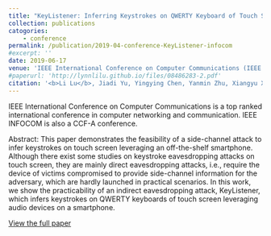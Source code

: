 ```yaml
---
title: "KeyListener: Inferring Keystrokes on QWERTY Keyboard of Touch Screen through Acoustic Signals"
collection: publications
catogories: 
    - conference
permalink: /publication/2019-04-conference-KeyListener-infocom
#excerpt: ''
date: 2019-06-17
venue: 'IEEE International Conference on Computer Communications (IEEE INFOCOM 2019)'
#paperurl: 'http://lynnlilu.github.io/files/08486283-2.pdf'
citation: '<b>Li Lu</b>, Jiadi Yu, Yingying Chen, Yanmin Zhu, Xiangyu Xu, Guangtao Xue, Minglu Li. (2019). &quot;KeyListener: Inferring Keystrokes on QWERTY Keyboard of Touch Screen through Acoustic Signals.&quot; <i>IEEE INFOCOM 2019</i>. Paris, France. pp. 775-783. doi: 10.1109/INFOCOM.2019.8737591'
---
```


IEEE International Conference on Computer Communications is a top ranked international conference in computer networking and communication. IEEE INFOCOM is also a CCF-A conference.

Abstract: This paper demonstrates the feasibility of a side-channel attack to infer keystrokes on touch screen leveraging an off-the-shelf smartphone. Although there exist some studies on keystroke eavesdropping attacks on touch screen, they are mainly direct eavesdropping attacks, i.e., require the device of victims compromised to provide side-channel information for the adversary, which are hardly launched in practical scenarios. In this work, we show the practicability of an indirect eavesdropping attack, KeyListener, which infers keystrokes on QWERTY keyboards of touch screen leveraging audio devices on a smartphone.

[View the full paper](https://ieeexplore.ieee.org/document/8737591)

